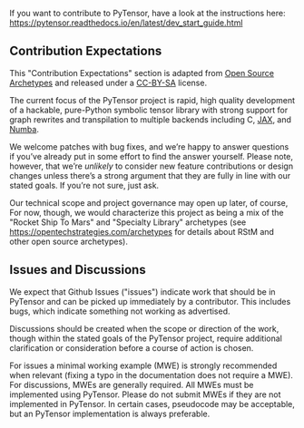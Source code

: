 If you want to contribute to PyTensor, have a look at the instructions here:
https://pytensor.readthedocs.io/en/latest/dev_start_guide.html

## Contribution Expectations

This "Contribution Expectations" section is adapted from [Open Source
Archetypes](https://opentechstrategies.com/archetypes) and released under a
[CC-BY-SA](https://creativecommons.org/licenses/by-sa/4.0/) license.

The current focus of the PyTensor project is rapid, high quality development of a
hackable, pure-Python symbolic tensor library with strong support for graph
rewrites and transpilation to multiple backends including C,
[JAX](https://github.com/google/jax>), and
[Numba](https://github.com/numba/numba).

We welcome patches with bug fixes, and we’re happy to answer questions if you’ve
already put in some effort to find the answer yourself. Please note, however,
that we’re _unlikely_ to consider new feature contributions or design changes
unless there’s a strong argument that they are fully in line with our stated
goals. If you’re not sure, just ask.

Our technical scope and project governance may open up later, of course, For
now, though, we would characterize this project as being a mix of the "Rocket
Ship To Mars" and "Specialty Library" archetypes (see
https://opentechstrategies.com/archetypes for details about RStM and other open
source archetypes).

## Issues and Discussions

We expect that Github Issues ("issues") indicate work that should be in PyTensor
and can be picked up immediately by a contributor. This includes bugs, which
indicate something not working as advertised.

Discussions should be created when the scope or direction of the work, though
within the stated goals of the PyTensor project, require additional clarification
or consideration before a course of action is chosen.

For issues a minimal working example (MWE) is strongly recommended when relevant
(fixing a typo in the documentation does not require a MWE). For discussions,
MWEs are generally required. All MWEs must be implemented using PyTensor. Please
do not submit MWEs if they are not implemented in PyTensor. In certain cases,
pseudocode may be acceptable, but an PyTensor implementation is always preferable.
